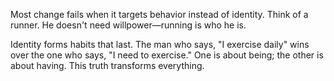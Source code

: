 Most change fails when it targets behavior instead of identity. Think of a runner. He doesn't need willpower—running is who he is. 

Identity forms habits that last. The man who says, "I exercise daily" wins over the one who says, "I need to exercise." One is about being; the other is about having. This truth transforms everything.
